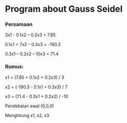 # Program about Gauss Seidel

### Persamaan

3x1 - 0.1x2 – 0.2x3 = 7.85

0.1x1 + 7x2 – 0.3x3 = -190.3

0.3x1 – 0.2x2 – 10x3 = 71.4

### Rumus:

x1 = (7.85 + 0.1x2 + 0.2x3) / 3

x2 = (-190.3 - 0.1x1 + 0.3x3) / 7

x3 = (71.4 - 0.3x1 + 0.2x2) / -10

Pendekatan awal (0,0,0)

Menghitung x1, x2, x3
